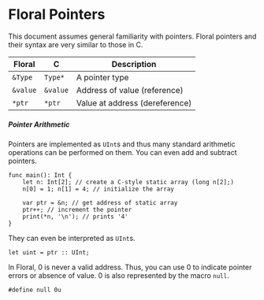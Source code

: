 # Floral Pointers

This document assumes general familiarity with pointers. Floral pointers and their syntax are very similar to those in C.


Floral | C | Description
------ | - | -----------
`&Type` | `Type*` | A pointer type
`&value` | `&value` | Address of value (reference)
`*ptr` | `*ptr` | Value at address (dereference)

##### Pointer Arithmetic

Pointers are implemented as `UInt`s and thus many standard arithmetic operations can be performed on them. You can even add and subtract pointers.

```
func main(): Int {
    let n: Int[2]; // create a C-style static array (long n[2];)
    n[0] = 1; n[1] = 4; // initialize the array

    var ptr = &n; // get address of static array
    ptr++; // increment the pointer
    print(*n, '\n'); // prints '4'
}
```

They can even be interpreted as `UInt`s.

```
let uint = ptr :: UInt;
```

In Floral, 0 is never a valid address. Thus, you can use 0 to indicate pointer errors or absence of value. 0 is also represented by the macro `null`.

```
#define null 0u
```